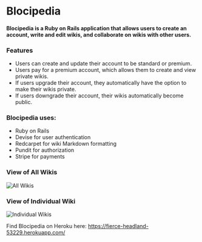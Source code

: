 # Blocipedia


#### Blocipedia is a Ruby on Rails application that allows users to create an account, write and edit wikis, and collaborate on wikis with other users.


### Features
* Users can create and update their account to be standard or premium.
* Users pay for a premium account, which allows them to create and view private wikis.
* If users upgrade their account, they automatically have the option to make their wikis private.
* If users downgrade their account, their wikis automatically become public.


### Blocipedia uses:
* Ruby on Rails
* Devise for user authentication
* Redcarpet for wiki Markdown formatting
* Pundit for authorization
* Stripe for payments

### View of All Wikis
![All Wikis](https://github.com/kba239/blocipedia/app/assets/images/blocipedia_all_wikis.png?raw=true)

### View of Individual Wiki
![Individual Wikis](https://github.com/kba239/blocipedia/app/assets/images/blocipedia_view_wiki.png?raw=true)

Find Blocipedia on Heroku here: https://fierce-headland-53229.herokuapp.com/
